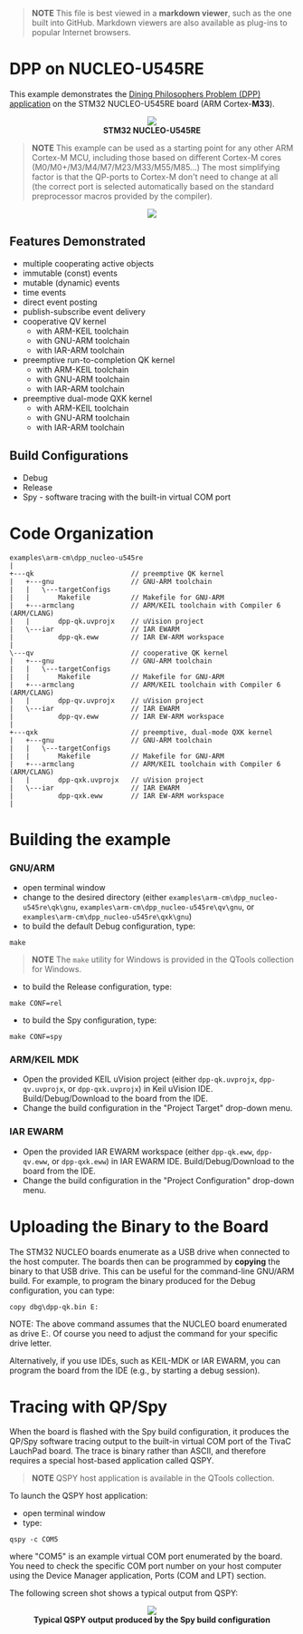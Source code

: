 > **NOTE**
This file is best viewed in a **markdown viewer**, such as the one built into GitHub. Markdown viewers are also available as plug-ins to popular Internet browsers.

# DPP on NUCLEO-U545RE
This example demonstrates the [Dining Philosophers Problem (DPP) application](https://www.state-machine.com/qpc/tut_dpp.html) on the STM32 NUCLEO-U545RE board (ARM Cortex-__M33__).

<p align="center">
<img src="./stm32-nucleo-u545re.jpg"/><br>
<b>STM32 NUCLEO-U545RE</b>
</p>

> **NOTE**
This example can be used as a starting point for any other ARM Cortex-M MCU, including those based on different Cortex-M cores (M0/M0+/M3/M4/M7/M23/M33/M55/M85...) The most simplifying factor is that the QP-ports to Cortex-M don't need to change at all (the correct port is selected automatically based on the standard preprocessor macros provided by the compiler).

<p align="center">
<img src="../qp_arm-cm.jpg"/>
</p>

## Features Demonstrated
- multiple cooperating active objects
- immutable (const) events
- mutable (dynamic) events
- time events
- direct event posting
- publish-subscribe event delivery
- cooperative QV kernel
  + with ARM-KEIL toolchain
  + with GNU-ARM toolchain
  + with IAR-ARM toolchain
- preemptive run-to-completion QK kernel
  + with ARM-KEIL toolchain
  + with GNU-ARM toolchain
  + with IAR-ARM toolchain
- preemptive dual-mode QXK kernel
  + with ARM-KEIL toolchain
  + with GNU-ARM toolchain
  + with IAR-ARM toolchain

## Build Configurations
- Debug
- Release
- Spy - software tracing with the built-in virtual COM port

# Code Organization
```
examples\arm-cm\dpp_nucleo-u545re
|
+---qk                        // preemptive QK kernel
|   +---gnu                   // GNU-ARM toolchain
|   |   \---targetConfigs
|   |       Makefile          // Makefile for GNU-ARM
|   +---armclang              // ARM/KEIL toolchain with Compiler 6 (ARM/CLANG)
|   |       dpp-qk.uvprojx    // uVision project
|   \---iar                   // IAR EWARM
|           dpp-qk.eww        // IAR EW-ARM workspace
|
\---qv                        // cooperative QK kernel
|   +---gnu                   // GNU-ARM toolchain
|   |   \---targetConfigs
|   |       Makefile          // Makefile for GNU-ARM
|   +---armclang              // ARM/KEIL toolchain with Compiler 6 (ARM/CLANG)
|   |       dpp-qv.uvprojx    // uVision project
|   \---iar                   // IAR EWARM
|           dpp-qv.eww        // IAR EW-ARM workspace
|
+---qxk                       // preemptive, dual-mode QXK kernel
|   +---gnu                   // GNU-ARM toolchain
|   |   \---targetConfigs
|   |       Makefile          // Makefile for GNU-ARM
|   +---armclang              // ARM/KEIL toolchain with Compiler 6 (ARM/CLANG)
|   |       dpp-qxk.uvprojx   // uVision project
|   \---iar                   // IAR EWARM
|           dpp-qxk.eww       // IAR EW-ARM workspace
|
```

# Building the example

### GNU/ARM
- open terminal window
- change to the desired directory (either `examples\arm-cm\dpp_nucleo-u545re\qk\gnu`, `examples\arm-cm\dpp_nucleo-u545re\qv\gnu`, or `examples\arm-cm\dpp_nucleo-u545re\qxk\gnu`)
- to build the default Debug configuration, type:

```
make
```

> **NOTE**
The `make` utility for Windows is provided in the QTools collection for Windows.

- to build the Release configuration, type:

```
make CONF=rel
```

- to build the Spy configuration, type:

```
make CONF=spy
```


### ARM/KEIL MDK
- Open the provided KEIL uVision project (either `dpp-qk.uvprojx`, `dpp-qv.uvprojx`, or `dpp-qxk.uvprojx`)
in Keil uVision IDE. Build/Debug/Download to the board from the IDE.
- Change the build configuration in the "Project Target" drop-down menu.


### IAR EWARM
- Open the provided IAR EWARM workspace (either `dpp-qk.eww`, `dpp-qv.eww`, or `dpp-qxk.eww`)
in IAR EWARM IDE. Build/Debug/Download to the board from the IDE.
- Change the build configuration in the "Project Configuration" drop-down menu.


# Uploading the Binary to the Board
The STM32 NUCLEO boards enumerate as a USB drive when connected to the host computer. The boards then can be programmed by **copying** the binary to that USB drive. This can be useful for the command-line GNU/ARM build. For example, to program the binary produced for the Debug configuration, you can type:

```
copy dbg\dpp-qk.bin E:
```
NOTE: The above command assumes that the NUCLEO board enumerated as drive E:. Of course you need to adjust the command for your specific drive letter.

Alternatively, if you use IDEs, such as KEIL-MDK or IAR EWARM, you can program the board from the IDE (e.g., by starting a debug session).


# Tracing with QP/Spy
When the board is flashed with the Spy build configuration, it produces the QP/Spy software tracing output to the built-in virtual COM port of the TivaC LauchPad board. The trace is binary rather than ASCII, and therefore requires a special host-based application called QSPY.

> **NOTE** QSPY host application is available in the QTools collection.

To launch the QSPY host application:
- open terminal window
- type:

```
qspy -c COM5
```

where "COM5" is an example virtual COM port enumerated by the board. You need to check the specific COM port number on your host computer using the Device Manager application, Ports (COM and LPT) section.


The following screen shot shows a typical output from QSPY:

<p align="center">
<img src="./qspy-output.png"/><br>
<b>Typical QSPY output produced by the Spy build configuration</b>
</p>

